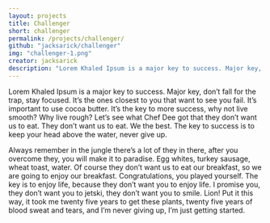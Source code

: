 ```yaml
---
layout: projects
title: Challenger
short: challenger
permalink: /projects/challenger/
github: "jacksarick/challenger"
img: "challenger-1.png"
creator: jacksarick
description: "Lorem Khaled Ipsum is a major key to success. Major key, don’t fall for the trap, stay focused."
---
```


Lorem Khaled Ipsum is a major key to success. Major key, don’t fall for the trap, stay focused. It’s the ones closest to you that want to see you fail. It’s important to use cocoa butter. It’s the key to more success, why not live smooth? Why live rough? Let’s see what Chef Dee got that they don’t want us to eat. They don’t want us to eat. We the best. The key to success is to keep your head above the water, never give up.

Always remember in the jungle there’s a lot of they in there, after you overcome they, you will make it to paradise. Egg whites, turkey sausage, wheat toast, water. Of course they don’t want us to eat our breakfast, so we are going to enjoy our breakfast. Congratulations, you played yourself. The key is to enjoy life, because they don’t want you to enjoy life. I promise you, they don’t want you to jetski, they don’t want you to smile. Lion! Put it this way, it took me twenty five years to get these plants, twenty five years of blood sweat and tears, and I’m never giving up, I’m just getting started.
